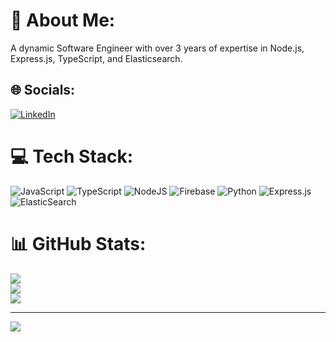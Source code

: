 # 💫 About Me:
A dynamic Software Engineer with over 3 years of expertise in Node.js, Express.js, TypeScript, and Elasticsearch.


## 🌐 Socials:
[![LinkedIn](https://img.shields.io/badge/LinkedIn-%230077B5.svg?logo=linkedin&logoColor=white)](https://linkedin.com/in/tamendra-sahu) 

# 💻 Tech Stack:
![JavaScript](https://img.shields.io/badge/javascript-%23323330.svg?style=for-the-badge&logo=javascript&logoColor=%23F7DF1E) ![TypeScript](https://img.shields.io/badge/typescript-%23007ACC.svg?style=for-the-badge&logo=typescript&logoColor=white) ![NodeJS](https://img.shields.io/badge/node.js-6DA55F?style=for-the-badge&logo=node.js&logoColor=white) ![Firebase](https://img.shields.io/badge/firebase-a08021?style=for-the-badge&logo=firebase&logoColor=ffcd34) ![Python](https://img.shields.io/badge/python-3670A0?style=for-the-badge&logo=python&logoColor=ffdd54) ![Express.js](https://img.shields.io/badge/express.js-%23404d59.svg?style=for-the-badge&logo=express&logoColor=%2361DAFB) ![ElasticSearch](https://img.shields.io/badge/-ElasticSearch-005571?style=for-the-badge&logo=elasticsearch)
# 📊 GitHub Stats:
![](https://github-readme-stats.vercel.app/api?username=tamendra&theme=dark&hide_border=false&include_all_commits=false&count_private=false)<br/>
![](https://github-readme-streak-stats.herokuapp.com/?user=tamendra&theme=dark&hide_border=false)<br/>
![](https://github-readme-stats.vercel.app/api/top-langs/?username=tamendra&theme=dark&hide_border=false&include_all_commits=false&count_private=false&layout=compact)

---
[![](https://visitcount.itsvg.in/api?id=tamendra&icon=0&color=0)](https://visitcount.itsvg.in)

<!-- Proudly created with GPRM ( https://gprm.itsvg.in ) -->
